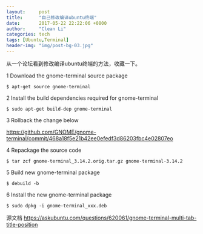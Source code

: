 ```yaml
---
layout:     post
title:      "自己修改编译ubuntu终端"
date:       2017-05-22 22:22:06 +0800
author:     "Clean Li"
categories: tech
tags: [Ubuntu,Terminal]
header-img: "img/post-bg-03.jpg"
---
```


从一个论坛看到修改编译ubuntu终端的方法，收藏一下。

 1 Download the gnome-terminal source package
```console
$ apt-get source gnome-terminal
```
 2 Install the build dependencies required for gnome-terminal
```console
$ sudo apt-get build-dep gnome-terminal
```
 3 Rollback the change below

<https://github.com/GNOME/gnome-terminal/commit/468a18f5e21b42ee0efedf3d86203fbc4e02807eo>

 4 Repackage the source code
```console
$ tar zcf gnome-terminal_3.14.2.orig.tar.gz gnome-terminal-3.14.2
```
 5 Build new gnome-terminal package
```console
$ debuild -b
```
 6 Install the new gnome-terminal package
```console
$ sudo dpkg -i gnome-terminal_xxx.deb
```
 
源文档 <https://askubuntu.com/questions/620061/gnome-terminal-multi-tab-title-position>
